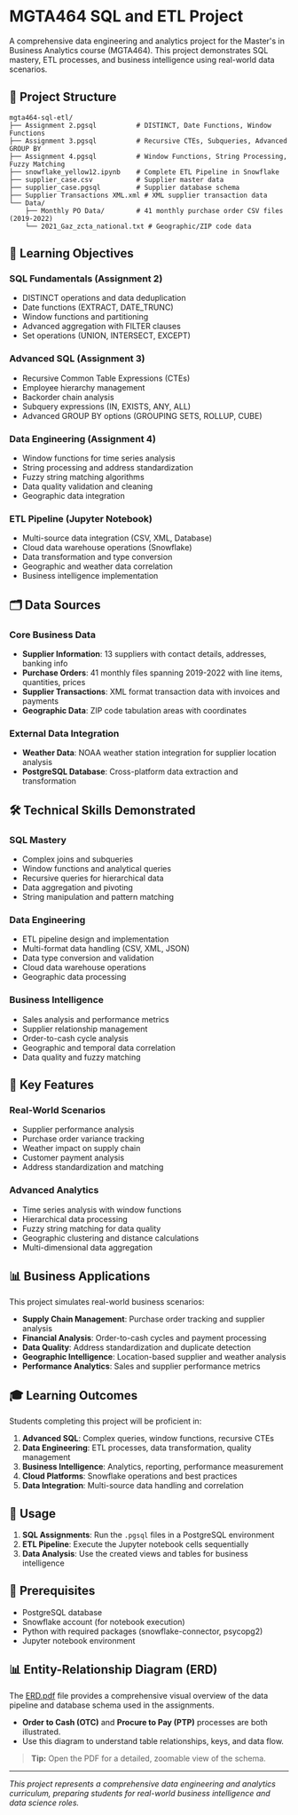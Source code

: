 # MGTA464 SQL and ETL Project

A comprehensive data engineering and analytics project for the Master's in Business Analytics course (MGTA464). This project demonstrates SQL mastery, ETL processes, and business intelligence using real-world data scenarios.

## 📁 Project Structure

```
mgta464-sql-etl/
├── Assignment 2.pgsql          # DISTINCT, Date Functions, Window Functions
├── Assignment 3.pgsql          # Recursive CTEs, Subqueries, Advanced GROUP BY
├── Assignment 4.pgsql          # Window Functions, String Processing, Fuzzy Matching
├── snowflake_yellow12.ipynb    # Complete ETL Pipeline in Snowflake
├── supplier_case.csv           # Supplier master data
├── supplier_case.pgsql         # Supplier database schema
├── Supplier Transactions XML.xml # XML supplier transaction data
└── Data/
    ├── Monthly PO Data/        # 41 monthly purchase order CSV files (2019-2022)
    └── 2021_Gaz_zcta_national.txt # Geographic/ZIP code data
```

## 🎯 Learning Objectives

### **SQL Fundamentals (Assignment 2)**
- DISTINCT operations and data deduplication
- Date functions (EXTRACT, DATE_TRUNC)
- Window functions and partitioning
- Advanced aggregation with FILTER clauses
- Set operations (UNION, INTERSECT, EXCEPT)

### **Advanced SQL (Assignment 3)**
- Recursive Common Table Expressions (CTEs)
- Employee hierarchy management
- Backorder chain analysis
- Subquery expressions (IN, EXISTS, ANY, ALL)
- Advanced GROUP BY options (GROUPING SETS, ROLLUP, CUBE)

### **Data Engineering (Assignment 4)**
- Window functions for time series analysis
- String processing and address standardization
- Fuzzy string matching algorithms
- Data quality validation and cleaning
- Geographic data integration

### **ETL Pipeline (Jupyter Notebook)**
- Multi-source data integration (CSV, XML, Database)
- Cloud data warehouse operations (Snowflake)
- Data transformation and type conversion
- Geographic and weather data correlation
- Business intelligence implementation

## 🗂️ Data Sources

### **Core Business Data**
- **Supplier Information**: 13 suppliers with contact details, addresses, banking info
- **Purchase Orders**: 41 monthly files spanning 2019-2022 with line items, quantities, prices
- **Supplier Transactions**: XML format transaction data with invoices and payments
- **Geographic Data**: ZIP code tabulation areas with coordinates

### **External Data Integration**
- **Weather Data**: NOAA weather station integration for supplier location analysis
- **PostgreSQL Database**: Cross-platform data extraction and transformation

## 🛠️ Technical Skills Demonstrated

### **SQL Mastery**
- Complex joins and subqueries
- Window functions and analytical queries
- Recursive queries for hierarchical data
- Data aggregation and pivoting
- String manipulation and pattern matching

### **Data Engineering**
- ETL pipeline design and implementation
- Multi-format data handling (CSV, XML, JSON)
- Data type conversion and validation
- Cloud data warehouse operations
- Geographic data processing

### **Business Intelligence**
- Sales analysis and performance metrics
- Supplier relationship management
- Order-to-cash cycle analysis
- Geographic and temporal data correlation
- Data quality and fuzzy matching

## 🚀 Key Features

### **Real-World Scenarios**
- Supplier performance analysis
- Purchase order variance tracking
- Weather impact on supply chain
- Customer payment analysis
- Address standardization and matching

### **Advanced Analytics**
- Time series analysis with window functions
- Hierarchical data processing
- Fuzzy string matching for data quality
- Geographic clustering and distance calculations
- Multi-dimensional data aggregation

## 📊 Business Applications

This project simulates real-world business scenarios:
- **Supply Chain Management**: Purchase order tracking and supplier analysis
- **Financial Analysis**: Order-to-cash cycles and payment processing
- **Data Quality**: Address standardization and duplicate detection
- **Geographic Intelligence**: Location-based supplier and weather analysis
- **Performance Analytics**: Sales and supplier performance metrics

## 🎓 Learning Outcomes

Students completing this project will be proficient in:
1. **Advanced SQL**: Complex queries, window functions, recursive CTEs
2. **Data Engineering**: ETL processes, data transformation, quality management
3. **Business Intelligence**: Analytics, reporting, performance measurement
4. **Cloud Platforms**: Snowflake operations and best practices
5. **Data Integration**: Multi-source data handling and correlation

## 📝 Usage

1. **SQL Assignments**: Run the `.pgsql` files in a PostgreSQL environment
2. **ETL Pipeline**: Execute the Jupyter notebook cells sequentially
3. **Data Analysis**: Use the created views and tables for business intelligence

## 🔧 Prerequisites

- PostgreSQL database
- Snowflake account (for notebook execution)
- Python with required packages (snowflake-connector, psycopg2)
- Jupyter notebook environment

## 📊 Entity-Relationship Diagram (ERD)

The [ERD.pdf](./ERD.pdf) file provides a comprehensive visual overview of the data pipeline and database schema used in the assignments.

- **Order to Cash (OTC)** and **Procure to Pay (PTP)** processes are both illustrated.
- Use this diagram to understand table relationships, keys, and data flow.

> **Tip:** Open the PDF for a detailed, zoomable view of the schema.

---

*This project represents a comprehensive data engineering and analytics curriculum, preparing students for real-world business intelligence and data science roles.*